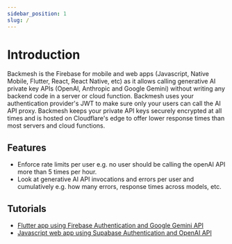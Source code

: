 ```yaml
---
sidebar_position: 1
slug: /
---
```


# Introduction

Backmesh is the Firebase for mobile and web apps (Javascript, Native Mobile, Flutter, React, React Native, etc) as it allows calling generative AI private key APIs (OpenAI, Anthropic and Google Gemini) without writing any backend code in a server or cloud function. Backmesh uses your authentication provider's JWT to make sure only your users can call the AI API proxy. Backmesh keeps your private API keys securely encrypted at all times and is hosted on Cloudflare's edge to offer lower response times than most servers and cloud functions.

## Features

- Enforce rate limits per user e.g. no user should be calling the openAI API more than 5 times per hour.
- Look at generative AI API invocations and errors per user and cumulatively e.g. how many errors, response times across models, etc.

## Tutorials

- [Flutter app using Firebase Authentication and Google Gemini API](/docs/firebase)
- [Javascript web app using Supabase Authentication and OpenAI API](/docs/supabase)
